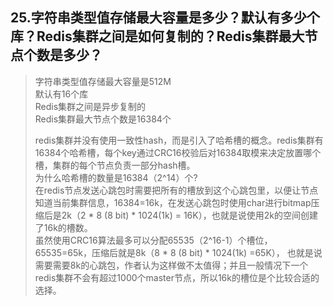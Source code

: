 ## 25.字符串类型值存储最大容量是多少？默认有多少个库？Redis集群之间是如何复制的？Redis集群最大节点个数是多少？
> 字符串类型值存储最大容量是512M                 
>默认有16个库        
>Redis集群之间是异步复制的                
>Redis集群最大节点个数是16384个    
>               
>redis集群并没有使用一致性hash，而是引入了哈希槽的概念。redis集群有16384个哈希槽，每个key通过CRC16校验后对16384取模来决定放置哪个槽，集群的每个节点负责一部分hash槽。                                   
 为什么哈希槽的数量是16384（2^14）个?                
 在redis节点发送心跳包时需要把所有的槽放到这个心跳包里，以便让节点知道当前集群信息，16384=16k，在发送心跳包时使用char进行bitmap压缩后是2k（2 * 8 (8 bit) * 1024(1k) = 16K），也就是说使用2k的空间创建了16k的槽数。                    
 虽然使用CRC16算法最多可以分配65535（2^16-1）个槽位，65535=65k，压缩后就是8k（8 * 8 (8 bit) * 1024(1k) =65K），
>也就是说需要需要8k的心跳包，作者认为这样做不太值得；并且一般情况下一个redis集群不会有超过1000个master节点，所以16k的槽位是个比较合适的选择。                                   
